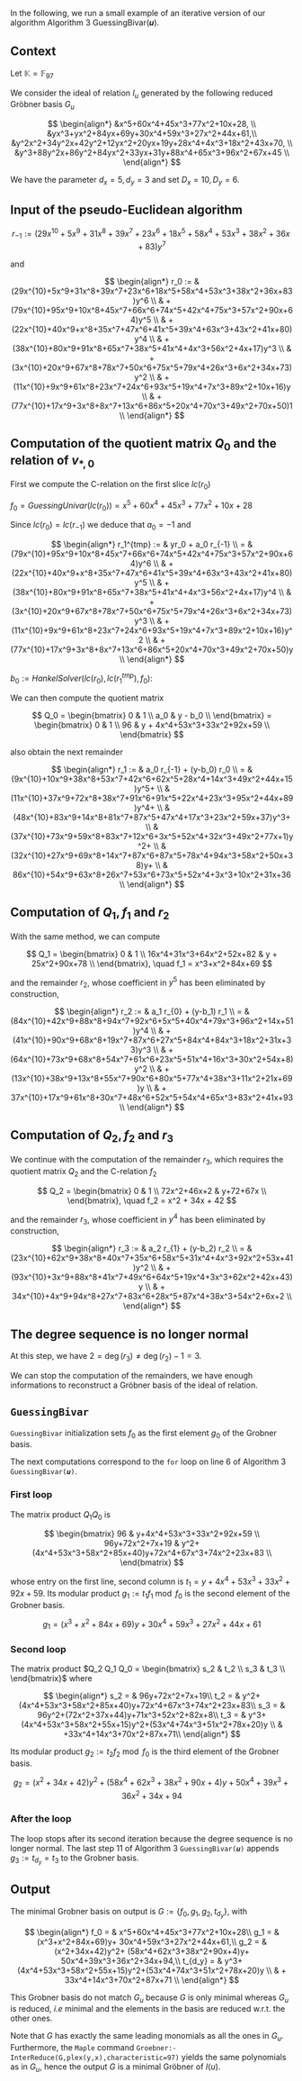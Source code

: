 In the following, we run a small example of an iterative version of our algorithm
Algorithm 3 GuessingBivar(𝒖).

## Context
Let $\mathbb{K} = \mathbb{F}_{97}$

We consider the ideal of relation $I_u$ generated by the following reduced Gröbner
basis $G_{u}$ 
    
$$
\begin{align*}
&x^5+60x^4+45x^3+77x^2+10x+28, \\
&yx^3+yx^2+84yx+69y+30x^4+59x^3+27x^2+44x+61,\\
&y^2x^2+34y^2x+42y^2+12yx^2+20yx+19y+28x^4+4x^3+18x^2+43x+70, \\
&y^3+88y^2x+86y^2+84yx^2+33yx+31y+88x^4+65x^3+96x^2+67x+45 \\
\end{align*}
$$
        

We have the parameter $d_x = 5, d_y = 3$ and set $D_x = 10, D_y = 6$.


## Input of the pseudo-Euclidean algorithm

$$r_{-1} := (29x^{10}+5x^9+31x^8+39x^7+23x^6+18x^5+58x^4+53x^3+38x^2+36x+83)y^7$$

and 

$$
\begin{align*}
r_0 := &(29x^{10}+5x^9+31x^8+39x^7+23x^6+18x^5+58x^4+53x^3+38x^2+36x+83)y^6 \\
  & + (79x^{10}+95x^9+10x^8+45x^7+66x^6+74x^5+42x^4+75x^3+57x^2+90x+64)y^5 \\
  & + (22x^{10}+40x^9+x^8+35x^7+47x^6+41x^5+39x^4+63x^3+43x^2+41x+80)y^4 \\
  & + (38x^{10}+80x^9+91x^8+65x^7+38x^5+41x^4+4x^3+56x^2+4x+17)y^3 \\
  & + (3x^{10}+20x^9+67x^8+78x^7+50x^6+75x^5+79x^4+26x^3+6x^2+34x+73)y^2 \\
  & + (11x^{10}+9x^9+61x^8+23x^7+24x^6+93x^5+19x^4+7x^3+89x^2+10x+16)y \\
  & + (77x^{10}+17x^9+3x^8+8x^7+13x^6+86x^5+20x^4+70x^3+49x^2+70x+50)1 \\
\end{align*}
$$


## Computation of the quotient matrix $Q_0$ and the relation of $v_{\ast, 0}$
First we compute the C-relation on the first slice $lc(r_0)$ 

$f_0 = GuessingUnivar(lc(r_0)) = x^5+60x^4+45x^3+77x^2+10x+28$

Since $lc(r_0) = lc(r_{-1})$ we deduce that $a_0 = -1$ and 

$$
\begin{align*}
r_1^{tmp} := & yr_0 + a_0 r_{-1} \\
   = & (79x^{10}+95x^9+10x^8+45x^7+66x^6+74x^5+42x^4+75x^3+57x^2+90x+64)y^6 \\
    & +(22x^{10}+40x^9+x^8+35x^7+47x^6+41x^5+39x^4+63x^3+43x^2+41x+80)y^5 \\
    & +(38x^{10}+80x^9+91x^8+65x^7+38x^5+41x^4+4x^3+56x^2+4x+17)y^4 \\
    & +(3x^{10}+20x^9+67x^8+78x^7+50x^6+75x^5+79x^4+26x^3+6x^2+34x+73)y^3 \\
    & +(11x^{10}+9x^9+61x^8+23x^7+24x^6+93x^5+19x^4+7x^3+89x^2+10x+16)y^2 \\
    & +(77x^{10}+17x^9+3x^8+8x^7+13x^6+86x^5+20x^4+70x^3+49x^2+70x+50)y \\
\end{align*}
$$


$b_0 := HankelSolver(lc(r_0), lc(r_1^{tmp}), f_0)$: 

We can then compute the quotient matrix

$$
Q_0 = 
\begin{bmatrix}
0 & 1 \\
a_0 &  y - b_0 \\
\end{bmatrix} =
\begin{bmatrix}
0 & 1 \\
96 &  y + 4x^4+53x^3+33x^2+92x+59 \\
\end{bmatrix}
$$
    
also obtain the next remainder 

$$
\begin{align*}
r_1 := & a_0 r_{-1} + (y-b_0) r_0 \\
  = & (9x^{10}+10x^9+38x^8+53x^7+42x^6+62x^5+28x^4+14x^3+49x^2+44x+15)y^5+ \\
    & (11x^{10}+37x^9+72x^8+38x^7+91x^6+91x^5+22x^4+23x^3+95x^2+44x+89)y^4+ \\
    & (48x^{10}+83x^9+14x^8+81x^7+87x^5+47x^4+17x^3+23x^2+59x+37)y^3+ \\
    & (37x^{10}+73x^9+59x^8+83x^7+12x^6+3x^5+52x^4+32x^3+49x^2+77x+1)y^2+ \\
    & (32x^{10}+27x^9+69x^8+14x^7+87x^6+87x^5+78x^4+94x^3+58x^2+50x+38)y+ \\
    & 86x^{10}+54x^9+63x^8+26x^7+53x^6+73x^5+52x^4+3x^3+10x^2+31x+36 \\
\end{align*}
$$

  
## Computation of $Q_1, f_1$ and $r_2$ 

With the same method, we can compute

$$
Q_1 = 
\begin{bmatrix}
0 & 1 \\
16x^4+31x^3+64x^2+52x+82 & y + 25x^2+90x+78 \\
\end{bmatrix},
\quad f_1 = x^3+x^2+84x+69
$$

and the remainder $r_2$, whose coefficient in $y^5$ has been eliminated by construction,

$$
\begin{align*}
r_2 := & a_1 r_{0} + (y-b_1) r_1 \\
  = & (84x^{10}+42x^9+88x^8+94x^7+92x^6+5x^5+40x^4+79x^3+96x^2+14x+51)y^4 \\
    & + (41x^{10}+90x^9+68x^8+19x^7+87x^6+27x^5+84x^4+84x^3+18x^2+31x+33)y^3 \\
    & + (64x^{10}+73x^9+68x^8+54x^7+61x^6+23x^5+51x^4+16x^3+30x^2+54x+8)y^2 \\
    & + (13x^{10}+38x^9+13x^8+55x^7+90x^6+80x^5+77x^4+38x^3+11x^2+21x+69)y \\
    & +  37x^{10}+17x^9+61x^8+30x^7+48x^6+52x^5+54x^4+65x^3+83x^2+41x+93 \\
\end{align*}
$$

<!---
**TODO : Rappeler la notion de $\cdot_{f_0}$, sans quoi on aurait des termes parasites en $y^5$**
-->

## Computation of $Q_2, f_2$ and $r_3$ 
We continue with the computation of the remainder $r_3$, which requires the quotient
matrix $Q_2$ and the C-relation $f_2$

$$
Q_2 = 
\begin{bmatrix}
0 & 1 \\
72x^2+46x+2 & y+72+67x \\
\end{bmatrix},
\quad f_2 = x^2 + 34x + 42
$$

and the remainder $r_3$, whose coefficient in $y^4$ has been eliminated by construction,

$$
\begin{align*}
r_3 := & a_2 r_{1} + (y-b_2) r_2 \\
  = & (23x^{10}+62x^9+38x^8+40x^7+35x^6+58x^5+31x^4+4x^3+92x^2+53x+41)y^2  \\
    & + (93x^{10}+3x^9+88x^8+41x^7+49x^6+64x^5+19x^4+3x^3+62x^2+42x+43)y  \\
    & + 34x^{10}+4x^9+94x^8+27x^7+83x^6+28x^5+87x^4+38x^3+54x^2+6x+2  \\
\end{align*}
$$

<!---
**TODO: Expliquer pourquoi $r_3$ n'est pas nul : À cause de la perte de précision en $y$ qui génère des termes parasites de petit degrés en $y$.**
-->

## The degree sequence is no longer normal

At this step, we have $2= \deg(r_3) \ne \deg(r_2) -1 = 3$. 

We can stop the computation of the remainders, we have enough informations to
reconstruct a Gröbner basis of the ideal of relation. 

## `GuessingBivar`

`GuessingBivar` initialization sets $f_0$ as the first element $g_0$ of the Grobner basis.

The next computations correspond to the `for` loop on line 6 of Algorithm 3 `GuessingBivar(𝒖)`.

### First loop

The matrix product $Q_1Q_0$ is

$$
\begin{bmatrix}
96 & y+4x^4+53x^3+33x^2+92x+59 \\
96y+72x^2+7x+19 & y^2+(4x^4+53x^3+58x^2+85x+40)y+72x^4+67x^3+74x^2+23x+83 \\
\end{bmatrix}
$$

whose entry on the first line, second column is $t_1 = y+4x^4+53x^3+33x^2+92x+59$.
Its modular product $g_1 := t_1f_1 \bmod f_0$ is the second element of the Grobner basis.

$$
g_1 = (x^3+x^2+84x+69)y+ 30x^4+59x^3+27x^2+44x+61
$$

### Second loop

The matrix product $Q_2 Q_1 Q_0 = \begin{bmatrix} s_2 & t_2 \\ s_3 & t_3 \\ \end{bmatrix}$ where

$$
\begin{align*}
s_2 = & 96y+72x^2+7x+19\\
t_2 = & y^2+(4x^4+53x^3+58x^2+85x+40)y+72x^4+67x^3+74x^2+23x+83\\
s_3 = & 96y^2+(72x^2+37x+44)y+71x^3+52x^2+82x+8\\
t_3 = & y^3+(4x^4+53x^3+58x^2+55x+15)y^2+(53x^4+74x^3+51x^2+78x+20)y \\
      & +33x^4+14x^3+70x^2+87x+71\\
\end{align*}
$$

Its modular product $g_2 := t_2 f_2 \bmod f_0$ is the third element of the Grobner basis.

$$
g_2 = (x^2+34x+42)y^2+ (58x^4+62x^3+38x^2+90x+4)y+ 50x^4+39x^3+36x^2+34x+94
$$

### After the loop

The loop stops after its second iteration because the degree sequence is no longer normal.
The last step 11 of Algorithm 3 `GuessingBivar(𝒖)` appends $g_3 := t_{d_y} = t_3$ to the Grobner basis. 

## Output 

The minimal Grobner basis on output is $G := \{f_0, g_1, g_2, t_{d_y}\}$, with 

$$
\begin{align*}
f_0 = &     x^5+60x^4+45x^3+77x^2+10x+28\\
g_1 = &     (x^3+x^2+84x+69)y+ 30x^4+59x^3+27x^2+44x+61,\\
g_2 = &     (x^2+34x+42)y^2+ (58x^4+62x^3+38x^2+90x+4)y+ 50x^4+39x^3+36x^2+34x+94,\\
t_{d_y} = &    y^3+(4x^4+53x^3+58x^2+55x+15)y^2+(53x^4+74x^3+51x^2+78x+20)y \\
          & + 33x^4+14x^3+70x^2+87x+71 \\ 
\end{align*}
$$

This Grobner basis do not match $G_u$ because $G$ is only minimal whereas $G_u$ is reduced, *i.e* minimal and the elements in the basis are reduced w.r.t. the other ones.

Note that $G$ has exactly the same leading monomials as all the ones in $G_u$. 
Furthermore, the `Maple` command
`Groebner:-InterReduce(G,plex(y,x),characteristic=97)` yields the same polynomials
as in $G_u$, hence the output $G$ is a minimal Gröbner of $I(u)$.

